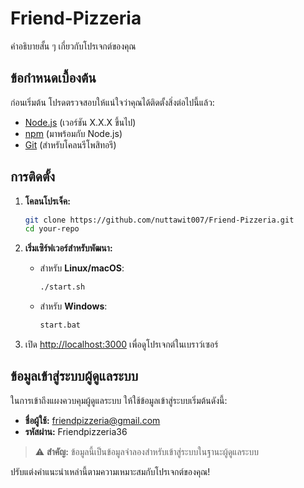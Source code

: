# Friend-Pizzeria

คำอธิบายสั้น ๆ เกี่ยวกับโปรเจกต์ของคุณ

## ข้อกำหนดเบื้องต้น

ก่อนเริ่มต้น โปรดตรวจสอบให้แน่ใจว่าคุณได้ติดตั้งสิ่งต่อไปนี้แล้ว:

- [Node.js](https://nodejs.org/) (เวอร์ชัน X.X.X ขึ้นไป)
- [npm](https://www.npmjs.com/) (มาพร้อมกับ Node.js)
- [Git](https://git-scm.com/) (สำหรับโคลนรีโพสิทอรี)

## การติดตั้ง

1. **โคลนโปรเจ็ค:**

   ```bash
   git clone https://github.com/nuttawit007/Friend-Pizzeria.git
   cd your-repo
   ```

2. **เริ่มเซิร์ฟเวอร์สำหรับพัฒนา:**

   - สำหรับ **Linux/macOS**:
     ```bash
     ./start.sh
     ```
   - สำหรับ **Windows**:
     ```bash
     start.bat
     ```

3. เปิด [http://localhost:3000](http://localhost:3000) เพื่อดูโปรเจกต์ในเบราว์เซอร์

## ข้อมูลเข้าสู่ระบบผู้ดูแลระบบ

ในการเข้าถึงแผงควบคุมผู้ดูแลระบบ ให้ใช้ข้อมูลเข้าสู่ระบบเริ่มต้นดังนี้:

- **ชื่อผู้ใช้:** friendpizzeria@gmail.com
- **รหัสผ่าน:** Friendpizzeria36

> ⚠️ **สำคัญ:** ข้อมูลนี้เป็นข้อมูลจำลองสำหรับเข้าสู่ระบบในฐานะผู้ดูแลระบบ

ปรับแต่งคำแนะนำเหล่านี้ตามความเหมาะสมกับโปรเจกต์ของคุณ!
